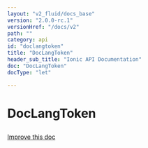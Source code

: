 ```yaml
---
layout: "v2_fluid/docs_base"
version: "2.0.0-rc.1"
versionHref: "/docs/v2"
path: ""
category: api
id: "doclangtoken"
title: "DocLangToken"
header_sub_title: "Ionic API Documentation"
doc: "DocLangToken"
docType: "let"

---
```










<h1 class="api-title">
<a class="anchor" name="doc-lang-token" href="#doc-lang-token"></a>

DocLangToken





</h1>

<a class="improve-v2-docs" href="http://github.com/driftyco/ionic/edit/master//src/platform/platform.ts#L859">
Improve this doc
</a>










<!-- @usage tag -->


<!-- @property tags -->



<!-- instance methods on the class -->




<!-- related link --><!-- end content block -->


<!-- end body block -->

